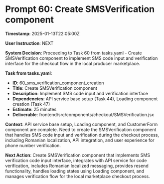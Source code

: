 # Prompt 60: Create SMSVerification component

**Timestamp**: 2025-01-13T22:05:00Z

**User Instruction**: NEXT

**System Decision**: Proceeding to Task 60 from tasks.yaml - Create SMSVerification component to implement SMS code input and verification interface for the checkout flow in the local producer marketplace.

**Task from tasks.yaml**:
- **ID**: 60_sms_verification_component_creation  
- **Title**: Create SMSVerification component
- **Description**: Implement SMS code input and verification interface
- **Dependencies**: API service base setup (Task 44), Loading component creation (Task 47)
- **Estimate**: 25 minutes
- **Deliverable**: frontend/src/components/checkout/SMSVerification.jsx

**Context**: API service base setup, Loading component, and CustomerForm component are complete. Need to create the SMSVerification component that handles SMS code input and verification during the checkout process, including Romanian localization, API integration, and user experience for phone number verification.

**Next Action**: Create SMSVerification component that implements SMS verification code input interface, integrates with API service for code verification, includes Romanian localized messaging, provides resend functionality, handles loading states using Loading component, and manages verification flow for the local marketplace checkout process.